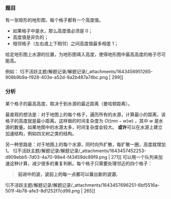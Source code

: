 
### 题目
有一张矩形的地形图，每个格子都有一个高度值。

- 如果格子中是水，那么高度值必须是 0；
- 高度值是非负的；
- 相邻格子（左右或上下相邻）之间高度值最多相差 1；

给定地形图上水源的位置，为地形图填入高度，使得地形图中最高高度的格子尽可能高。

例如：
![[不活跃主题/解题记录/解题记录/_attachments/1643456951265-908b9b9a-f928-403e-a52d-9a2b487a74bc.png | 299]]


### 分析
某个格子的最高高度，取决于到水源的最近距离（曼哈顿距离）。

最直观的想法是：对于地图上的每个格子，遍历所有的水源，计算最小的距离，该格子的高度就是最小距离。这样做的时间复杂度为 $O((mn-w)w)$ ，其中 $w$  是水源的数量。如果地图中的水源太多，时间复杂度会较大。
**或许**可以在水源上建立加速结构，例如四叉树之类的结构。

另一种思路是：对于地图上的每个水源，同时向外扩散，每扩散一圈，高度就增加 1。
![[不活跃主题/解题记录/解题记录/_attachments/1643457452253-d909ebb5-7d03-4a70-98e4-f43459dc89f9.png | 271]]
可以用一个队列来加速这种计算，减少很多的重复判断。每个格子只需要处理邻近的四个格子：
> **前进中的波，波前上的每一点都可以看出新的波源**。

![[不活跃主题/解题记录/解题记录/_attachments/1643457696251-6bf5516a-501f-4b78-afe3-8d1252f7cd99.png | 265]]
